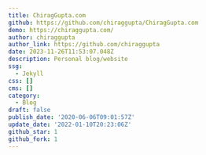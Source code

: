 ```yaml
---
title: ChiragGupta.com
github: https://github.com/chiraggupta/ChiragGupta.com
demo: https://chiraggupta.com/
author: chiraggupta
author_link: https://github.com/chiraggupta
date: 2023-11-26T11:53:07.048Z
description: Personal blog/website
ssg:
  - Jekyll
css: []
cms: []
category:
  - Blog
draft: false
publish_date: '2020-06-06T09:01:57Z'
update_date: '2022-01-10T20:23:06Z'
github_star: 1
github_fork: 1
---
```

